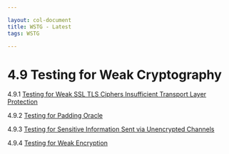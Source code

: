 ```yaml
---

layout: col-document
title: WSTG - Latest
tags: WSTG

---
```

# 4.9 Testing for Weak Cryptography

4.9.1 [Testing for Weak SSL TLS Ciphers Insufficient Transport Layer Protection](01-Testing_for_Weak_SSL_TLS_Ciphers_Insufficient_Transport_Layer_Protection.md)

4.9.2 [Testing for Padding Oracle](02-Testing_for_Padding_Oracle.md)

4.9.3 [Testing for Sensitive Information Sent via Unencrypted Channels](03-Testing_for_Sensitive_Information_Sent_via_Unencrypted_Channels.md)

4.9.4 [Testing for Weak Encryption](04-Testing_for_Weak_Encryption.md)
